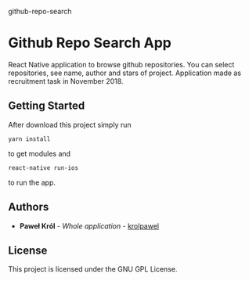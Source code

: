 github-repo-search
# Github Repo Search App

React Native application to browse github repositories. You can select repositories, see name, author and stars of project. Application made as recruitment task in November 2018.

## Getting Started

After download this project simply run
```
yarn install
```
to get modules and 
```
react-native run-ios
```
to run the app.

## Authors

* **Paweł Król** - *Whole application* - [krolpawel](https://github.com/krolpawel)

## License

This project is licensed under the GNU GPL License.
